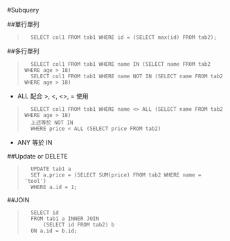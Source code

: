 #Subquery

##單行單列

>		SELECT col1 FROM tab1 WHERE id = (SELECT max(id) FROM tab2);

##多行單列

>		SELECT col1 FROM tab1 WHERE name IN (SELECT name FROM tab2 WHERE age > 18)
>		SELECT col1 FROM tab1 WHERE name NOT IN (SELECT name FROM tab2 WHERE age > 18)

* ALL 配合 >, <, <>, = 使用

>		SELECT col1 FROM tab1 WHERE name <> ALL (SELECT name FROM tab2 WHERE age > 18)
>		上述等於 NOT IN
>		WHERE price < ALL (SELECT price FROM tab2)

* ANY 等於 IN

##Update or DELETE

>		UPDATE tab1 a
>		SET a.price = (SELECT SUM(price) FROM tab2 WHERE name = 'tool')
>		WHERE a.id = 1;

##JOIN

>		SELECT id
>		FROM tab1 a INNER JOIN
>			(SELECT id FROM tab2) b
>		ON a.id = b.id;

